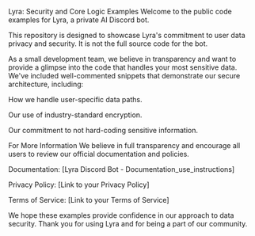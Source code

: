 Lyra: Security and Core Logic Examples
Welcome to the public code examples for Lyra, a private AI Discord bot.

This repository is designed to showcase Lyra's commitment to user data privacy and security. It is not the full source code for the bot.

As a small development team, we believe in transparency and want to provide a glimpse into the code that handles your most sensitive data. We've included well-commented snippets that demonstrate our secure architecture, including:

How we handle user-specific data paths.

Our use of industry-standard encryption.

Our commitment to not hard-coding sensitive information.

For More Information
We believe in full transparency and encourage all users to review our official documentation and policies.

Documentation: [Lyra Discord Bot - Documentation_use_instructions]

Privacy Policy: [Link to your Privacy Policy]

Terms of Service: [Link to your Terms of Service]

We hope these examples provide confidence in our approach to data security. Thank you for using Lyra and for being a part of our community.
